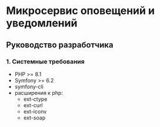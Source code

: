 # Микросервис оповещений и уведомлений
## Руководство разработчика

### 1. Системные требования
- PHP >= 8.1
- Symfony >= 6.2
- symfony-cli
- расширения к php:
    - ext-ctype
    - ext-curl
    - ext-iconv
    - ext-soap